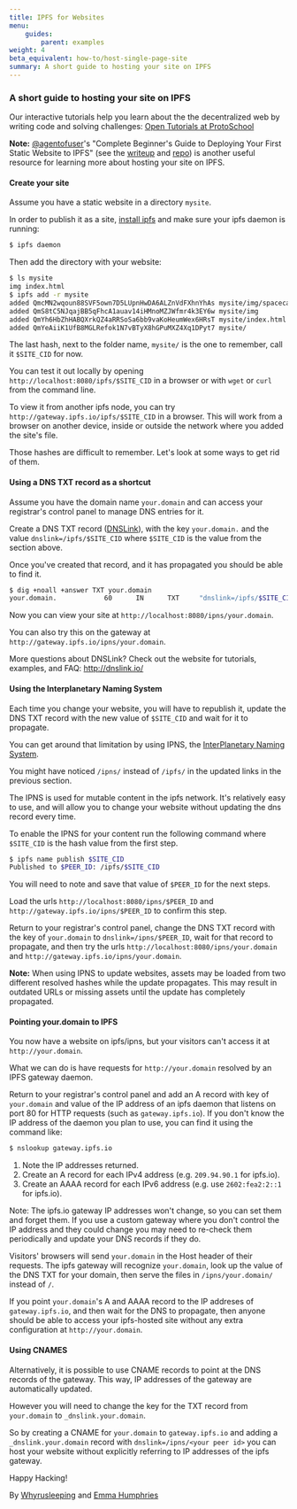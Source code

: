 ```yaml
---
title: IPFS for Websites
menu:
    guides:
        parent: examples
weight: 4
beta_equivalent: how-to/host-single-page-site
summary: A short guide to hosting your site on IPFS
---
```


### A short guide to hosting your site on IPFS

<div class="alert alert-info">
Our interactive tutorials help you learn about the the decentralized web by writing code and solving challenges:
<a class="button button-primary" href="https://proto.school/#/tutorials" role="button" target="_blank">Open Tutorials at ProtoSchool</a> &nbsp;<i class="fa fa-external-link-square-alt"></i>
</div>

**Note:** [@agentofuser](https://github.com/agentofuser/)'s "Complete Beginner's Guide to Deploying Your First Static Website to IPFS" (see the [writeup](https://interplanetarygatsby.com/ipfs-deploy/) and [repo](https://github.com/agentofuser/ipfs-deploy)) is another useful resource for learning more about hosting your site on IPFS.

#### Create your site

Assume you have a static website in a directory `mysite`.

In order to publish it as a site, [install ipfs](https://docs.ipfs.io/guides/guides/install/) and make sure your ipfs daemon is running:

```bash
$ ipfs daemon
```

Then add the directory with your website:

```bash
$ ls mysite
img index.html
$ ipfs add -r mysite
added QmcMN2wqoun88SVF5own7D5LUpnHwDA6ALZnVdFXhnYhAs mysite/img/spacecat.jpg
added QmS8tC5NJqajBB5qFhcA1auav14iHMnoMZJWfmr4k3EY6w mysite/img
added QmYh6HbZhHABQXrkQZ4aRRSoSa6bb9vaKoHeumWex6HRsT mysite/index.html
added QmYeAiiK1UfB8MGLRefok1N7vBTyX8hGPuMXZ4Xq1DPyt7 mysite/
```

The last hash, next to the folder name, `mysite/` is the one to remember, call it
`$SITE_CID` for now.

You can test it out locally by opening `http://localhost:8080/ipfs/$SITE_CID`
in a browser or with `wget` or `curl` from the command line.

To view it from another ipfs node, you can try `http://gateway.ipfs.io/ipfs/$SITE_CID`
in a browser. This will work from a browser on another device, inside or outside the network
where you added the site's file.

Those hashes are difficult to remember. Let's look at some ways to get rid of them.

#### Using a DNS TXT record as a shortcut

Assume you have the domain name `your.domain` and can access your registrar's
control panel to manage DNS entries for it.

Create a DNS TXT record ([DNSLink](https://docs.ipfs.io/guides/concepts/dnslink/)), with the key `your.domain.` and the value
`dnslink=/ipfs/$SITE_CID` where `$SITE_CID` is the value from the section above.

Once you've created that record, and it has propagated you should be able to find it.

```bash
$ dig +noall +answer TXT your.domain
your.domain.            60      IN      TXT     "dnslink=/ipfs/$SITE_CID"
```
Now you can view your site at `http://localhost:8080/ipns/your.domain`.

You can also try this on the gateway at `http://gateway.ipfs.io/ipns/your.domain`.

More questions about DNSLink? Check out the website for tutorials, examples, and FAQ: http://dnslink.io/

#### Using the Interplanetary Naming System

Each time you change your website, you will have to republish it, update the DNS TXT
record with the new value of `$SITE_CID` and wait for it to propagate.

You can get around that limitation by using IPNS, the [InterPlanetary Naming System](https://docs.ipfs.io/guides/concepts/ipns/).

You might have noticed `/ipns/` instead of `/ipfs/` in the updated links in the previous
section.

The IPNS  is used for mutable content in the ipfs network. It's relatively easy to use,
and will allow you to change your website without updating the dns record every time.

To enable the IPNS for your content run the following command where `$SITE_CID` is the
hash value from the first step.

```bash
$ ipfs name publish $SITE_CID
Published to $PEER_ID: /ipfs/$SITE_CID
```
You will need to note and save that value of `$PEER_ID` for the next steps.

Load the urls `http://localhost:8080/ipns/$PEER_ID` and
`http://gateway.ipfs.io/ipns/$PEER_ID` to confirm this step.

Return to your registrar's control panel, change the DNS TXT record with the
key of `your.domain` to `dnslink=/ipns/$PEER_ID`, wait for that record
to propagate, and then try the urls  `http://localhost:8080/ipns/your.domain`
and `http://gateway.ipfs.io/ipns/your.domain`.

**Note:** When using IPNS to update websites, assets may be loaded from two different
resolved hashes while the update propagates. This may result in outdated URLs
or missing assets until the update has completely propagated.

#### Pointing your.domain to IPFS

You now have a website on ipfs/ipns, but your visitors can't access it at
`http://your.domain`.

What we can do is have requests for `http://your.domain` resolved by an
IPFS gateway daemon.

Return to your registrar's control panel and add an A record with key of `your.domain`
and value of the IP address of an ipfs daemon that listens on port 80 for HTTP requests
(such as `gateway.ipfs.io`). If you don't know the IP address of the daemon
you plan to use, you can find it using the command like:

```bash
$ nslookup gateway.ipfs.io
```
1. Note the IP addresses returned.
2. Create an A record for each IPv4 address (e.g. `209.94.90.1` for ipfs.io).
3. Create an AAAA record for each IPv6 address (e.g. use `2602:fea2:2::1` for ipfs.io).

Note: The ipfs.io gateway IP addresses won't change, so you can set them and forget them. If you use a custom gateway where you don't control the IP address and they could change you may need to re-check them periodically and update your DNS records if they do.

Visitors' browsers will send `your.domain` in the Host header of their requests.
The ipfs gateway will recognize `your.domain`, look up the value of the DNS TXT for your domain,
then serve the files in `/ipns/your.domain/` instead of `/`.

If you point `your.domain`'s A and AAAA record to the IP addreses of `gateway.ipfs.io`, and
then wait for the DNS to propagate, then anyone should be able to access your
ipfs-hosted site without any extra configuration at `http://your.domain`.

#### Using CNAMES

Alternatively, it is possible to use CNAME records to point at the DNS records
of the gateway. This way, IP addresses of the gateway are automatically
updated.

However you will need to change the key for the TXT record from
`your.domain` to `_dnslink.your.domain`.

So by creating a CNAME for `your.domain` to `gateway.ipfs.io` and adding a
`_dnslink.your.domain` record with `dnslink=/ipns/<your peer id>` you can host
your website without explicitly referring to IP addresses of the ipfs gateway.

Happy Hacking!

By
[Whyrusleeping](https://github.com/whyrusleeping) and
[Emma Humphries](https://github.com/emceeaich)
